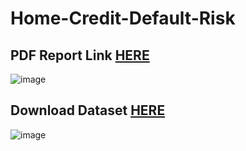 # Home-Credit-Default-Risk
<h2> PDF Report Link <a href="https://www.canva.com/design/DAFLisYSasw/ly3xzP5Rbtgo6HeMPhK3vg/view?utm_content=DAFLisYSasw&utm_campaign=designshare&utm_medium=link2&utm_source=sharebutton">HERE</a>
 <br/> </h2>

![image](https://user-images.githubusercontent.com/66706999/189889531-e6d0655b-2101-4add-9764-bbd48f55f5f4.png)

<h2> Download Dataset <a href="http://www.kaggle.com/c/home-credit-default-risk/data?select=HomeCredit_columns_description.csv">HERE</a>
 <br/> </h2>

![image](https://user-images.githubusercontent.com/66706999/189891860-654781a6-3f97-474f-aa29-f1ae959ebf05.png)

